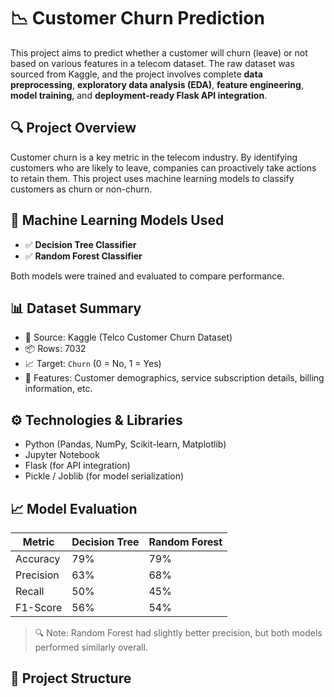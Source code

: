 # 📉 Customer Churn Prediction

This project aims to predict whether a customer will churn (leave) or not based on various features in a telecom dataset. The raw dataset was sourced from Kaggle, and the project involves complete **data preprocessing**, **exploratory data analysis (EDA)**, **feature engineering**, **model training**, and **deployment-ready Flask API integration**.

## 🔍 Project Overview

Customer churn is a key metric in the telecom industry. By identifying customers who are likely to leave, companies can proactively take actions to retain them. This project uses machine learning models to classify customers as churn or non-churn.

## 🧠 Machine Learning Models Used

- ✅ **Decision Tree Classifier**
- ✅ **Random Forest Classifier**

Both models were trained and evaluated to compare performance.

## 📊 Dataset Summary

- 📁 Source: Kaggle (Telco Customer Churn Dataset)
- 📦 Rows: 7032
- 📈 Target: `Churn` (0 = No, 1 = Yes)
- 🔢 Features: Customer demographics, service subscription details, billing information, etc.

## ⚙️ Technologies & Libraries

- Python (Pandas, NumPy, Scikit-learn, Matplotlib)
- Jupyter Notebook
- Flask (for API integration)
- Pickle / Joblib (for model serialization)

## 📈 Model Evaluation

| Metric       | Decision Tree | Random Forest |
|--------------|----------------|----------------|
| Accuracy     | 79%            | 79%            |
| Precision    | 63%            | 68%            |
| Recall       | 50%            | 45%            |
| F1-Score     | 56%            | 54%            |

> 🔍 Note: Random Forest had slightly better precision, but both models performed similarly overall.

## 📁 Project Structure

